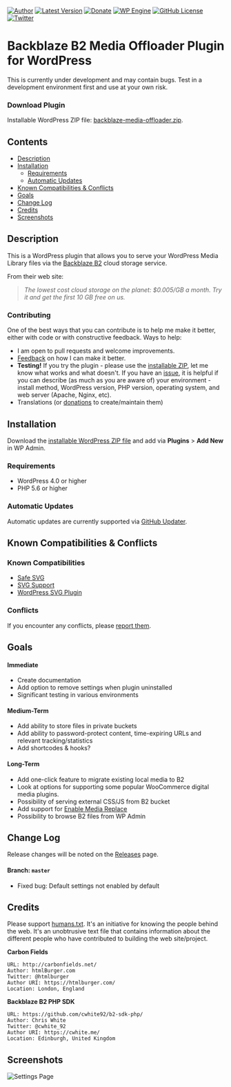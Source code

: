 [![Author](https://img.shields.io/badge/author-Daniel%20M.%20Hendricks-blue.svg?colorB=9900cc )](https://www.danhendricks.com)
[![Latest Version](https://img.shields.io/github/release/dmhendricks/backblaze-media-offloader.svg)](https://github.com/dmhendricks/backblaze-media-offloader/releases)
[![Donate](https://img.shields.io/badge/Donate-PayPal-green.svg)](https://paypal.me/danielhendricks)
[![WP Engine](https://img.shields.io/badge/WP%20Engine-Compatible-orange.svg)](http://bit.ly/WPEnginePlans)
[![GitHub License](https://img.shields.io/badge/license-GPLv2-yellow.svg)](https://raw.githubusercontent.com/dmhendricks/backblaze-media-offloader/master/LICENSE)
[![Twitter](https://img.shields.io/twitter/url/https/github.com/dmhendricks/backblaze-media-offloader.svg?style=social)](https://twitter.com/danielhendricks)

# Backblaze B2 Media Offloader Plugin for WordPress

This is currently under development and may contain bugs. Test in a development environment first and use at your own risk.

### Download Plugin

Installable WordPress ZIP file: [backblaze-media-offloader.zip](https://github.com/dmhendricks/backblaze-media-offloader/releases/download/0.7.1/backblaze-media-offloader.zip).

## Contents

- [Description](#description)
- [Installation](#installation)
   - [Requirements](#requirements)
   - [Automatic Updates](#automatic-updates)
- [Known Compatibilities & Conflicts](#known-compatibilities--conflicts)
- [Goals](#goals)
- [Change Log](#change-log)
- [Credits](#credits)
- [Screenshots](#screenshots)

## Description

This is a WordPress plugin that allows you to serve your WordPress Media Library files via the [Backblaze B2](https://www.backblaze.com/b2/cloud-storage.html#af9kre) cloud storage service.

From their web site:

> *The lowest cost cloud storage on the planet: $0.005/GB a month. Try it and get the first 10 GB free on us.*

### Contributing

One of the best ways that you can contribute is to help me make it better, either with code or with constructive feedback. Ways to help:

* I am open to pull requests and welcome improvements.
* [Feedback](https://github.com/dmhendricks/backblaze-media-offloader/issues) on how I can make it better.
* **Testing!** If you try the plugin - please use the [installable ZIP](#installation), let me know what works and what doesn't. If you have an [issue](https://github.com/dmhendricks/backblaze-media-offloader/issues), it is helpful if you can describe (as much as you are aware of) your environment - install method, WordPress version, PHP version, operating system, and web server (Apache, Nginx, etc).
* Translations (or [donations](https://paypal.me/danielhendricks) to create/maintain them)

## Installation

Download the [installable WordPress ZIP file](https://github.com/dmhendricks/backblaze-media-offloader/releases/download/0.7.1/backblaze-media-offloader.zip) and add via **Plugins** > **Add New** in WP Admin.

### Requirements

- WordPress 4.0 or higher
- PHP 5.6 or higher

### Automatic Updates

Automatic updates are currently supported via [GitHub Updater](https://github.com/afragen/github-updater).

## Known Compatibilities & Conflicts

### Known Compatibilities

* [Safe SVG](https://wordpress.org/plugins/safe-svg/)
* [SVG Support](https://wordpress.org/plugins/svg-support/)
* [WordPress SVG Plugin](https://github.com/Lewiscowles1986/WordPressSVGPlugin)

### Conflicts

If you encounter any conflicts, please [report them](https://github.com/dmhendricks/backblaze-media-offloader/issues).

## Goals

#### Immediate

* Create documentation
* Add option to remove settings when plugin uninstalled
* Significant testing in various environments

#### Medium-Term

* Add ability to store files in private buckets
* Add ability to password-protect content, time-expiring URLs and relevant tracking/statistics
* Add shortcodes & hooks?

#### Long-Term

* Add one-click feature to migrate existing local media to B2
* Look at options for supporting some popular WooCommerce digital media plugins.
* Possibility of serving external CSS/JS from B2 bucket
* Add support for [Enable Media Replace](https://wordpress.org/plugins/enable-media-replace/)
* Possibility to browse B2 files from WP Admin

## Change Log

Release changes will be noted on the [Releases](https://github.com/dmhendricks/backblaze-media-offloader/releases) page.

#### Branch: `master`

* Fixed bug: Default settings not enabled by default

## Credits

Please support [humans.txt](http://humanstxt.org/). It's an initiative for knowing the people behind the web. It's an unobtrusive text file that contains information about the different people who have contributed to building the web site/project.

**Carbon Fields**

	URL: http://carbonfields.net/
	Author: htmlBurger.com
	Twitter: @htmlburger
	Author URI: https://htmlburger.com/
	Location: London, England

**Backblaze B2 PHP SDK**

	URL: https://github.com/cwhite92/b2-sdk-php/
	Author: Chris White
	Twitter: @cwhite_92
	Author URI: https://cwhite.me/
	Location: Edinburgh, United Kingdom

## Screenshots

![Settings Page](https://raw.githubusercontent.com/dmhendricks/backblaze-media-offloader/master/assets/screenshot-1.png "Settings Page")
